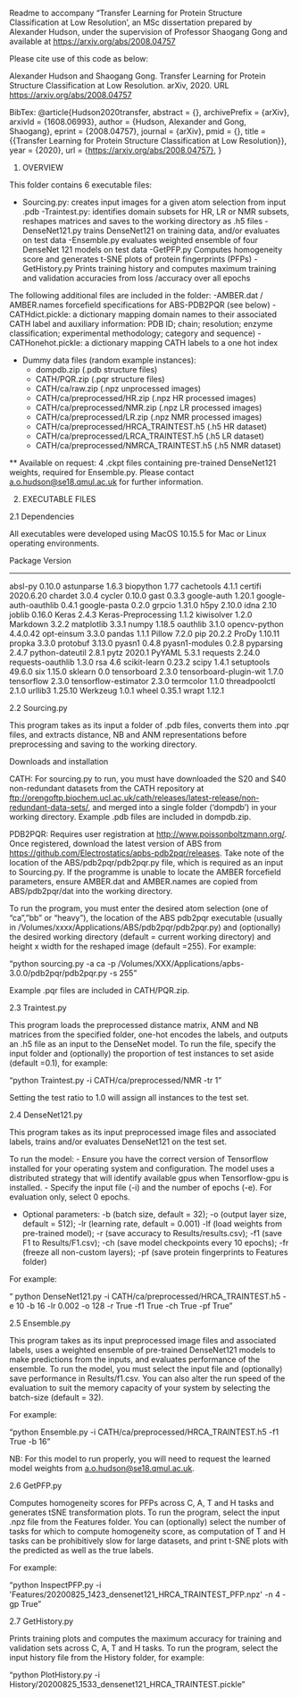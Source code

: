 Readme to accompany “Transfer Learning for Protein Structure Classification at Low Resolution’, an MSc dissertation prepared by Alexander Hudson, under the supervision of Professor Shaogang Gong and available at https://arxiv.org/abs/2008.04757

Please cite use of this code as below:

Alexander Hudson and Shaogang Gong. Transfer Learning for Protein Structure Classification at Low Resolution. arXiv, 2020. URL https://arxiv.org/abs/2008.04757

BibTex:
@article{Hudson2020transfer,
abstract = {},
archivePrefix = {arXiv},
arxivId = {1608.06993},
author = {Hudson, Alexander and Gong, Shaogang},
eprint = {2008.04757},
journal = {arXiv},
pmid = {},
title = {{Transfer Learning for Protein Structure Classification at Low Resolution}},
year = {2020},
url = {https://arxiv.org/abs/2008.04757},
}

1. OVERVIEW

This folder contains 6 executable files:
- Sourcing.py: creates input images for a given atom selection from input .pdb
-Traintest.py: identifies domain subsets for HR, LR or NMR subsets, reshapes matrices and saves to the working directory as .h5 files
-DenseNet121.py trains DenseNet121 on training data, and/or evaluates on test data
-Ensemble.py evaluates weighted ensemble of four DenseNet 121 models on test data
-GetPFP.py Computes homogeneity score and generates t-SNE plots of protein fingerprints (PFPs)
-GetHistory.py Prints training history and computes maximum training and validation accuracies from loss /accuracy over all epochs

The following additional files are included in the folder:
-AMBER.dat / AMBER.names forcefield specifications for ABS-PDB2PQR (see below)
-CATHdict.pickle: a dictionary mapping domain names to their associated CATH label and auxiliary information: PDB ID; chain; resolution; enzyme classification; experimental methodology; category and sequence)
-CATHonehot.pickle: a dictionary mapping CATH labels to a one hot index
- Dummy data files (random example instances):
	-	dompdb.zip (.pdb structure files)
	-	CATH/PQR.zip (.pqr structure files)
	- 	CATH/ca/raw.zip (.npz unprocessed images)
	-	CATH/ca/preprocessed/HR.zip (.npz HR processed images)
	-	CATH/ca/preprocessed/NMR.zip (.npz LR processed images)
	-	CATH/ca/preprocessed/LR.zip (.npz NMR processed images)
	- 	CATH/ca/preprocessed/HRCA_TRAINTEST.h5 (.h5 HR dataset)
	- 	CATH/ca/preprocessed/LRCA_TRAINTEST.h5 (.h5 LR dataset)
	- 	CATH/ca/preprocessed/NMRCA_TRAINTEST.h5 (.h5 NMR dataset)

** Available on request: 4 .ckpt files containing pre-trained DenseNet121 weights, required for Ensemble.py. Please contact a.o.hudson@se18.qmul.ac.uk for further information.

2. EXECUTABLE FILES

2.1 Dependencies

All executables were developed using MacOS 10.15.5 for Mac or Linux operating environments.

Package                Version
---------------------- ---------
absl-py                0.10.0
astunparse             1.6.3
biopython              1.77
cachetools             4.1.1
certifi                2020.6.20
chardet                3.0.4
cycler                 0.10.0
gast                   0.3.3
google-auth            1.20.1
google-auth-oauthlib   0.4.1
google-pasta           0.2.0
grpcio                 1.31.0
h5py                   2.10.0
idna                   2.10
joblib                 0.16.0
Keras                  2.4.3
Keras-Preprocessing    1.1.2
kiwisolver             1.2.0
Markdown               3.2.2
matplotlib             3.3.1
numpy                  1.18.5
oauthlib               3.1.0
opencv-python          4.4.0.42
opt-einsum             3.3.0
pandas                 1.1.1
Pillow                 7.2.0
pip                    20.2.2
ProDy                  1.10.11
propka                 3.3.0
protobuf               3.13.0
pyasn1                 0.4.8
pyasn1-modules         0.2.8
pyparsing              2.4.7
python-dateutil        2.8.1
pytz                   2020.1
PyYAML                 5.3.1
requests               2.24.0
requests-oauthlib      1.3.0
rsa                    4.6
scikit-learn           0.23.2
scipy                  1.4.1
setuptools             49.6.0
six                    1.15.0
sklearn                0.0
tensorboard            2.3.0
tensorboard-plugin-wit 1.7.0
tensorflow             2.3.0
tensorflow-estimator   2.3.0
termcolor              1.1.0
threadpoolctl          2.1.0
urllib3                1.25.10
Werkzeug               1.0.1
wheel                  0.35.1
wrapt                  1.12.1

2.2 Sourcing.py

This program takes as its input a folder of .pdb files, converts them into .pqr files, and extracts distance, NB and ANM representations before preprocessing and saving to the working directory.

Downloads and installation

CATH: For sourcing.py to run, you must have downloaded the S20 and S40 non-redundant datasets from the CATH repository at ftp://orengoftp.biochem.ucl.ac.uk/cath/releases/latest-release/non-redundant-data-sets/, and merged into a single folder (‘dompdb’) in your working directory. Example .pdb files are included in dompdb.zip.

PDB2PQR: Requires user registration at http://www.poissonboltzmann.org/. Once registered, download the latest version of ABS from https://github.com/Electrostatics/apbs-pdb2pqr/releases. Take note of the location of the ABS/pdb2pqr/pdb2pqr.py file, which is required as an input to Sourcing.py. If the programme is unable to locate the AMBER forcefield parameters, ensure AMBER.dat and AMBER.names are copied from ABS/pdb2pqr/dat into the working directory.

To run the program, you must enter the desired atom selection (one of “ca”,”bb” or “heavy”), the location of the ABS pdb2pqr executable (usually in /Volumes/xxxx/Applications/ABS/pdb2pqr/pdb2pqr.py) and (optionally) the desired working directory (default = current working directory) and height x width for the reshaped image (default =255). For example: 

“python sourcing.py -a ca -p /Volumes/XXX/Applications/apbs-3.0.0/pdb2pqr/pdb2pqr.py -s 255”

Example .pqr files are included in CATH/PQR.zip.

2.3 Traintest.py

This program loads the preprocessed distance matrix, ANM and NB matrices from the specified folder, one-hot encodes the labels, and outputs an .h5 file as an input to the DenseNet model. 
To run the file, specify the input folder and (optionally) the proportion of test instances to set aside (default =0.1), for example:

“python Traintest.py -i CATH/ca/preprocessed/NMR -tr 1”

Setting the test ratio to 1.0 will assign all instances to the test set. 

2.4 DenseNet121.py

This program takes as its input preprocessed image files and associated labels, trains and/or evaluates DenseNet121 on the test set. 

To run the model:
	- Ensure you have the correct version of Tensorflow installed for your operating system and configuration. The model uses a distributed strategy that will identify available gpus when Tensorflow-gpu is installed.
	- Specify the input file (-i) and the number of epochs (-e). For evaluation only, select 0 epochs. 

- Optional parameters: 
	-b (batch size, default = 32); 
	-o (output layer size, default = 512); 
	-lr (learning rate, default = 0.001)
	-lf (load weights from pre-trained model); 
	-r (save accuracy to Results/results.csv); 
	-f1 (save F1 to Results/F1.csv); 
	-ch (save model checkpoints every 10 epochs);
	-fr (freeze all non-custom layers);
	-pf (save protein fingerprints to Features folder)

For example:

“ python DenseNet121.py -i CATH/ca/preprocessed/HRCA_TRAINTEST.h5 -e 10 -b 16 -lr 0.002 -o 128 -r True -f1 True -ch True -pf True”

2.5 Ensemble.py

This program takes as its input preprocessed image files and associated labels, uses a weighted ensemble of pre-trained DenseNet121 models to make predictions from the inputs, and evaluates performance of the ensemble.
To run the model, you must select the input file and (optionally) save performance in Results/f1.csv. You can also alter the run speed of the evaluation to suit the memory capacity of your system by selecting the batch-size (default = 32). 

For example:

“python Ensemble.py -i CATH/ca/preprocessed/HRCA_TRAINTEST.h5 -f1 True -b 16”

NB: For this model to run properly, you will need to request the learned model weights from a.o.hudson@se18.qmul.ac.uk.

2.6 GetPFP.py

Computes homogeneity scores for PFPs across C, A, T and H tasks and generates tSNE transformation plots.
To run the program, select the input .npz file from the Features folder. You can (optionally) select the number of tasks for which to compute homogeneity score, as computation of T and H tasks can be prohibitively slow for large datasets, and print t-SNE plots with the predicted as well as the true labels. 

For example:

“python InspectPFP.py -i  'Features/20200825_1423_densenet121_HRCA_TRAINTEST_PFP.npz' -n 4 -gp True”

2.7 GetHistory.py

Prints training plots and computes the maximum accuracy for training and validation sets across C, A, T and H tasks.
To run the program, select the input history file from the History folder, for example:

“python PlotHistory.py  -i History/20200825_1533_densenet121_HRCA_TRAINTEST.pickle”
	















